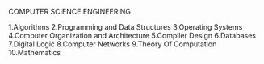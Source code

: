COMPUTER SCIENCE ENGINEERING


1.Algorithms
2.Programming and Data Structures
3.Operating Systems
4.Computer Organization and Architecture
5.Compiler Design
6.Databases
7.Digital Logic
8.Computer Networks
9.Theory Of Computation
10.Mathematics







